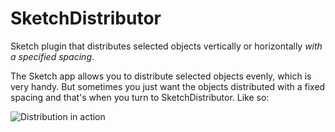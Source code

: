 # SketchDistributor
Sketch plugin that distributes selected objects vertically or horizontally *with a specified spacing*.

The Sketch app allows you to distribute selected objects evenly, which is very handy. But sometimes you just want the objects distributed with a fixed spacing and that's when you turn to SketchDistributor. Like so:

![Distribution in action](https://github.com/PEZ/SketchDistributor/blob/master/distribution.png "Distribution by pixel")
